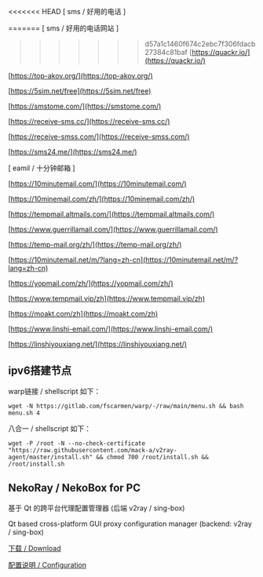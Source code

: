 
<<<<<<< HEAD
[ sms / 好用的电话 ]

=======
[ sms / 好用的电话网站 ]

>>>>>>> d57a1c1460f674c2ebc7f306fdacb27384c81baf
[https://quackr.io/](https://quackr.io/)

[https://top-akov.org/](https://top-akov.org/)

[https://5sim.net/free](https://5sim.net/free) 

[https://smstome.com/](https://smstome.com/)

[https://receive-sms.cc/](https://receive-sms.cc/)

[https://receive-smss.com/](https://receive-smss.com/)

[https://sms24.me/](https://sms24.me/)

[ eamil / 十分钟邮箱 ]

[https://10minutemail.com/](https://10minutemail.com/)

[https://10minemail.com/zh/](https://10minemail.com/zh/)

[https://tempmail.altmails.com/](https://tempmail.altmails.com/)

[https://www.guerrillamail.com/](https://www.guerrillamail.com/)

[https://temp-mail.org/zh/](https://temp-mail.org/zh/)

[https://10minutemail.net/m/?lang=zh-cn](https://10minutemail.net/m/?lang=zh-cn)

[https://yopmail.com/zh/](https://yopmail.com/zh/)

[https://www.tempmail.vip/zh](https://www.tempmail.vip/zh)

[https://moakt.com/zh](https://moakt.com/zh)

[https://www.linshi-email.com/](https://www.linshi-email.com/)

[https://linshiyouxiang.net/](https://linshiyouxiang.net/)


## ipv6搭建节点
warp链接 / shellscript 如下：

    wget -N https://gitlab.com/fscarmen/warp/-/raw/main/menu.sh && bash menu.sh 4

八合一 / shellscript 如下：

    wget -P /root -N --no-check-certificate "https://raw.githubusercontent.com/mack-a/v2ray-agent/master/install.sh" && chmod 700 /root/install.sh && /root/install.sh


## NekoRay / NekoBox for PC

基于 Qt 的跨平台代理配置管理器 (后端 v2ray / sing-box)

Qt based cross-platform GUI proxy configuration manager (backend: v2ray / sing-box)

[下载 / Download](https://github.com/MatsuriDayo/nekoray/releases)

[配置说明 / Configuration](/n-configuration/)




